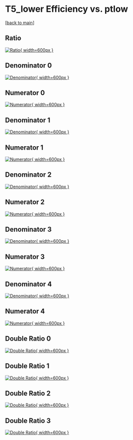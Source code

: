 # T5_lower Efficiency vs. ptlow

[[back to main](./)]



## Ratio

[![Ratio](../mtv/var/T5_lower_xtr_0_1_eff_ptlow.png){ width=600px }](../mtv/var/T5_lower_xtr_0_1_eff_ptlow.pdf)

## Denominator 0

[![Denominator](../mtv/den/T5_lower_xtr_0_1_eff_ptlow_den0.png){ width=600px }](../mtv/den/T5_lower_xtr_0_1_eff_ptlow_den0.pdf)

## Numerator 0

[![Numerator](../mtv/num/T5_lower_xtr_0_1_eff_ptlow_num0.png){ width=600px }](../mtv/num/T5_lower_xtr_0_1_eff_ptlow_num0.pdf)

## Denominator 1

[![Denominator](../mtv/den/T5_lower_xtr_0_1_eff_ptlow_den1.png){ width=600px }](../mtv/den/T5_lower_xtr_0_1_eff_ptlow_den1.pdf)

## Numerator 1

[![Numerator](../mtv/num/T5_lower_xtr_0_1_eff_ptlow_num1.png){ width=600px }](../mtv/num/T5_lower_xtr_0_1_eff_ptlow_num1.pdf)

## Denominator 2

[![Denominator](../mtv/den/T5_lower_xtr_0_1_eff_ptlow_den2.png){ width=600px }](../mtv/den/T5_lower_xtr_0_1_eff_ptlow_den2.pdf)

## Numerator 2

[![Numerator](../mtv/num/T5_lower_xtr_0_1_eff_ptlow_num2.png){ width=600px }](../mtv/num/T5_lower_xtr_0_1_eff_ptlow_num2.pdf)

## Denominator 3

[![Denominator](../mtv/den/T5_lower_xtr_0_1_eff_ptlow_den3.png){ width=600px }](../mtv/den/T5_lower_xtr_0_1_eff_ptlow_den3.pdf)

## Numerator 3

[![Numerator](../mtv/num/T5_lower_xtr_0_1_eff_ptlow_num3.png){ width=600px }](../mtv/num/T5_lower_xtr_0_1_eff_ptlow_num3.pdf)

## Denominator 4

[![Denominator](../mtv/den/T5_lower_xtr_0_1_eff_ptlow_den4.png){ width=600px }](../mtv/den/T5_lower_xtr_0_1_eff_ptlow_den4.pdf)

## Numerator 4

[![Numerator](../mtv/num/T5_lower_xtr_0_1_eff_ptlow_num4.png){ width=600px }](../mtv/num/T5_lower_xtr_0_1_eff_ptlow_num4.pdf)

## Double Ratio 0

[![Double Ratio](../mtv/ratio/T5_lower_xtr_0_1_eff_ptlow_ratio0.png){ width=600px }](../mtv/ratio/T5_lower_xtr_0_1_eff_ptlow_ratio0.pdf)

## Double Ratio 1

[![Double Ratio](../mtv/ratio/T5_lower_xtr_0_1_eff_ptlow_ratio1.png){ width=600px }](../mtv/ratio/T5_lower_xtr_0_1_eff_ptlow_ratio1.pdf)

## Double Ratio 2

[![Double Ratio](../mtv/ratio/T5_lower_xtr_0_1_eff_ptlow_ratio2.png){ width=600px }](../mtv/ratio/T5_lower_xtr_0_1_eff_ptlow_ratio2.pdf)

## Double Ratio 3

[![Double Ratio](../mtv/ratio/T5_lower_xtr_0_1_eff_ptlow_ratio3.png){ width=600px }](../mtv/ratio/T5_lower_xtr_0_1_eff_ptlow_ratio3.pdf)

